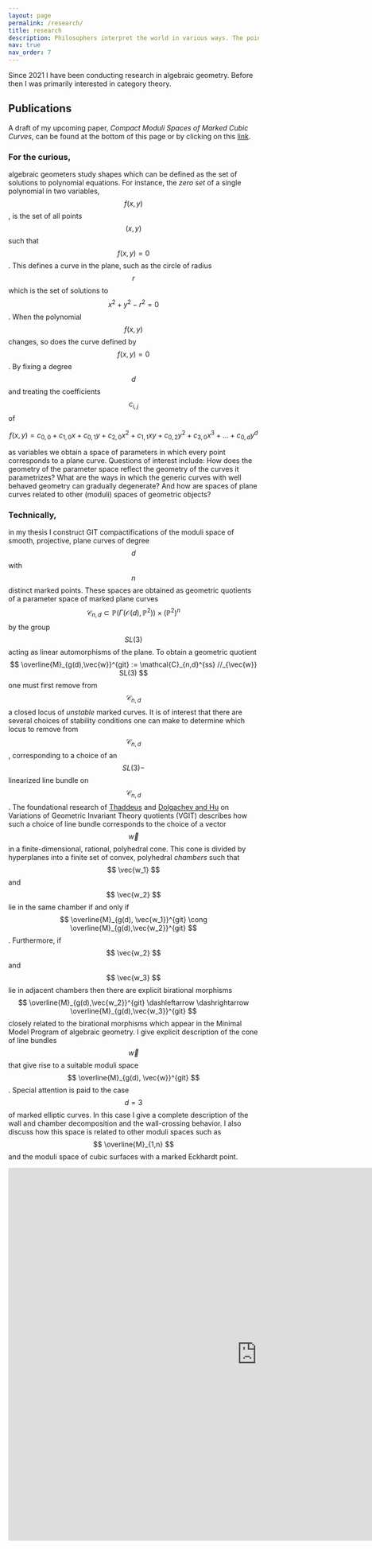 ```yaml
---
layout: page
permalink: /research/
title: research
description: Philosophers interpret the world in various ways. The point, however, is to change it.
nav: true
nav_order: 7
---
```

Since 2021 I have been conducting research in algebraic geometry. Before then I was primarily interested in category theory. 

<h2> Publications </h2>

A draft of my upcoming paper, *Compact Moduli Spaces of Marked Cubic Curves*, can be found at the bottom of this page or by clicking on this [link](https://AGoodSite.github.io\assets\pdf\Pointed_Cubics-8.pdf).

<h3> For the curious, </h3>

algebraic geometers study shapes which can be defined as the set of solutions to polynomial equations. For instance, the *zero set* of a single polynomial in two variables, $$ f(x,y) $$, is the set of all points $$ (x,y) $$ such that $$ f(x,y)=0 $$. This defines a curve in the plane, such as the circle of radius $$ r $$ which is the set of solutions to $$ x^2 + y^2 - r^2 = 0 $$. When the polynomial $$ f(x,y) $$ changes, so does the curve defined by $$ f(x,y) =0 $$. By fixing a degree $$ d $$ and treating the coefficients $$ c_{i,j} $$ of 

$$ 
f(x,y) = c_{0,0} + c_{1,0} x + c_{0,1} y + c_{2,0} x^2 + c_{1,1} xy + c_{0,2} y^2 + c_{3,0} x^3 + \dots + c_{0,d}y^d
$$

 as variables we obtain a space of parameters in which every point corresponds to a plane curve. Questions of interest include: How does the geometry of the parameter space reflect the geometry of the curves it parametrizes? What are the ways in which the generic curves with well behaved geometry can gradually degenerate? And how are spaces of plane curves related to other (moduli) spaces of geometric objects?

 <h3> Technically, </h3>

 in my thesis I construct GIT compactifications of the moduli space of smooth, projective, plane curves of degree $$ d $$ with $$ n $$ distinct marked points. These spaces are obtained as geometric quotients of a parameter space of marked plane curves $$ \mathcal{C}_{n,d} \subset \mathbb{P}(\Gamma (\mathcal{O}(d), \mathbb{P}^2 )) \times (\mathbb{P}^2)^n $$ by the group $$ SL(3) $$ acting as linear automorphisms of the plane. To obtain a geometric quotient $$ \overline{M}_{g(d),\vec{w}}^{git} := \mathcal{C}_{n,d}^{ss} //_{\vec{w}} SL(3) $$ one must first remove from $$ \mathcal{C}_{n,d} $$ a closed locus of *unstable* marked curves. It is of interest that there are several choices of stability conditions one can make to determine which locus to remove from $$ \mathcal{C}_{n,d} $$, corresponding to a choice of an $$ SL(3)- $$ linearized line bundle on $$ \mathcal{C}_{n,d} $$. The foundational research of [Thaddeus](https://arxiv.org/abs/alg-geom/9405004) and [Dolgachev and Hu](https://arxiv.org/abs/alg-geom/9402008) on Variations of Geometric Invariant Theory quotients (VGIT) describes how such a choice of line bundle corresponds to the choice of a vector $$ \vec{w} $$ in a finite-dimensional, rational, polyhedral cone. This cone is divided by hyperplanes into a finite set of convex, polyhedral *chambers* such that $$ \vec{w_1} $$ and $$ \vec{w_2} $$ lie in the same chamber if and only if $$ \overline{M}_{g(d), \vec{w_1}}^{git} \cong \overline{M}_{g(d),\vec{w_2}}^{git} $$ . Furthermore, if $$ \vec{w_2} $$ and $$ \vec{w_3} $$ lie in adjacent chambers then there are explicit birational morphisms 
$$ \overline{M}_{g(d),\vec{w_2}}^{git} \dashleftarrow \dashrightarrow \overline{M}_{g(d),\vec{w_3}}^{git}  $$ closely related to the birational morphisms which appear in the Minimal Model Program of algebraic geometry. I give explicit description of the cone of line bundles $$ \vec{w} $$ that give rise to a suitable moduli space $$ \overline{M}_{g(d), \vec{w}}^{git} $$. Special attention is paid to the case $$ d=3 $$ of marked elliptic curves. In this case I give a complete description of the wall and chamber decomposition and the wall-crossing behavior. I also discuss how this space is related to other moduli spaces such as $$ \overline{M}_{1,n} $$ and the moduli space of cubic surfaces with a marked Eckhardt point.

<embed src="https://AGoodSite.github.io\assets\pdf\Pointed_Cubics-8.pdf" width="1000" height="750" 
 type="application/pdf">

<!-- See below for further details. If nothing appears, click [here](https://AGoodSite.github.io\assets\pdf\markedcubicintro.pdf). -->

<!-- <embed src="https://AGoodSite.github.io\assets\pdf\markedcubicintro.pdf" width="1000" height="750" 
 type="application/pdf"> -->

<!-- <object data="AGoodSite.github.io\assets\pdf\markedcubicintro.pdf" type="application/pdf" width="8000px" height="8000px">
    <embed src="https://AGoodSite.github.io\assets\pdf\markedcubicintro.pdf" type="application/pdf">
        <p>This browser does not support PDFs. Please download the PDF to view it: <a href="https://AGoodSite.github.io\assets\pdf\markedcubicintro.pdf">Download PDF</a>.</p>
    </embed>
</object> -->






<!-- My thesis research is on compact moduli spaces of curves. Essentially this is an answer to the question "what are all the one dimensional shapes that exist?" To interpret this question mathematically we must make it more precise. We get a wealth of different answers depending on *how* we make the question more precise.

Algebraic geometers are interested in spaces which are the solutions to polynomial equations. For instance, a circle is the set of points $$ (x,y) $$ which are solutions to the quadratic equation $$ x^2 + y^2 = 25 $$. This circle is an algebraic curve. In particular, it is a plane curve of degree $$ 2 $$ because it is the zero set of the **quadratic** polynomial $$ x^2 + y^2 - 25 $$ .

To an algebraic geometer a reasonable answer to the question "what are all the algebraic curves that exist?" should itself be a shape. In this shape, known as a *moduli space* of curves, each point should correspond to an algebraic curve so that walking along a path in this space then corresponds to tracing out a family of continuously changing algebraic curves. For examples of the geometric nature of moduli spaces, [this example](https://en.wikipedia.org/wiki/Moduli_space#Motivation) describes how the moduli space of circles is the positive half of the number line. For a more in-depth illustration using the moduli space of triangles, see section 0.2.1 in [Jarod Alper's notes](https://sites.math.washington.edu/~jarod/moduli.pdf#page=21) on moduli spaces.

The moduli space $$ \mathcal{M}_{g,n} $$ parametrizes smooth curves of genus $$ g $$ with $$ n $$ distinct marked points. However, this moduli space is not compact. The classic compactification is Deligne and Mumford's moduli space of stable curves $$ \overline{\mathcal{M}}_{g,n} $$ , which compactifies $$ \mathcal{M}_{g,n} $$ by adding a "boundary" corresponding to curves with nodal points, the most mild type of singularity, as the limits of families of smooth curves. While $$ \overline{\mathcal{M}}_{g,n} $$ is the standard compact moduli space of curves, many alternative compactifications are known which allow smooth curves with distinct marked points to degenerate in different ways. For instance, [Hasset's moduli spaces of weighted pointed stable curves](https://arxiv.org/abs/math/0205009) allow points to collide as long as they do not have too much weight. Kontsevich, on the other hand, constructs a [moduli space](https://arxiv.org/abs/hep-th/9405035) whose points correspond to a marked curve $$ (C, x_1, \dots , x_n) $$ and a map from $$ (C, x_1, \dots , x_n) $$ to a fixed homology class in projective space, in order to answer enumerative geometry questions arising from Mirror Symmetry. Each of these moduli spaces reinterprets the question "what are all the algebraic curves that exist?" by describing which degenerations of smooth curves with distinct marked points are stable enough to appear in the boundary.

My approach to the question is to restrict attention to curves in the projective plane $$ \mathbb{P}^2 $$. As in the classical case, there is a noncompact moduli space of smooth plane curves of a given genus $$ g $$ with $$ n $$ distinct marked points. Instead of a single compactification, however, I use a powerful set of tools known as Variation of Geometric Invariant Theory (VGIT) quotients to construct a series of distinct, interrelated, compactifications of this moduli space. The compactifications, denoted $$ \mathcal{M}^{\vec{w}}_{n,d} $$, are moduli spaces for plane curves of degree $$ d $$ with $$ n $$ marked points, which are allowed to have certain prescribed pathologies, such as singularities or colliding marked points, depending on a vector $$ \vec{w} $$.

I give explicit inequalities for the cone of vectors $$ \vec{w} $$ which may be used to construct modular compactifications,

> #### Theorem
> There is a convex, polyhedral cone $$ C(n,d) $$ in a finite dimensional vector space of parameters, such that for each $$ \vec{w} \in C(n,d) $$, $$ \mathcal{M}^{\vec{w}}_{n,d} $$ is a moduli space of plane curves of degree $$ d $$ with $$ n $$ marked points.

## Wall-Crossing
A fascinating result of VGIT relates the convex geometry of the cone of parameters $$ C(n,d) $$ to the algebraic geometry of the moduli spaces constructed from them, $$ \mathcal{M}_{n,d}^{\vec{w}} $$ . Namely, results of [Dolgachev and Hu](https://arxiv.org/abs/alg-geom/9402008) in a more general context prove that $$ C(n,d) $$ is divided by hyperplanes into a finite set of convex, polyhedral *chambers* such that $$ \vec{w_1} $$ and $$ \vec{w_2} $$ lie in the same chamber if and only if $$ \mathcal{M}_{n,d}^{\vec{w_1}} \cong \mathcal{M}_{n,d}^{\vec{w_2}} $$ . Furthermore, if $$ \vec{w_2} $$ and $$ \vec{w_3} $$ lie in adjacent chambers then there are explicit birational morphisms 
$$ \mathcal{M}_{n,d}^{\vec{w_2}} \dashleftarrow \dashrightarrow \mathcal{M}_{n,d}^{\vec{w_3}} $$ closely related to the birational morphisms which appear in the Minimal Model Program of algebraic geometry ([Thaddeus 1998](https://arxiv.org/abs/alg-geom/9405004)).

Of special interest are the plane curves of degree $$ d=3 $$ which are elliptic curves, having genus $$ g=1 $$. I give an explicit description of the wall and chamber decomposition of the cone $$ C(n,3) $$ for an arbitrary number of marked points $$ n $$. In particular, I describe the permissible degenerations of smooth cubics with distinct marked points parametrized by $$ \mathcal{M}^{\vec{w}}_{n,3} $$ for each chamber, and how these criteria change as the vector $$ \vec{w} $$ crosses a wall from one chamber to another. For instance, I find chambers in which the parametrized cubics may acquire singularities of type $$ A_2, A_3, $$ and even $$ D_4 $$. In another chamber the moduli space parametrizes plane cubics in which all the marked points are allowed to collide. Neither of these behaviors may be observed in the classical compactifications $$ \overline{\mathcal{M}}_{g,n} $$ , which parametrizes curves with at worst nodal (type $$ A_1 $$ ) singularities and distinct marked points! -->